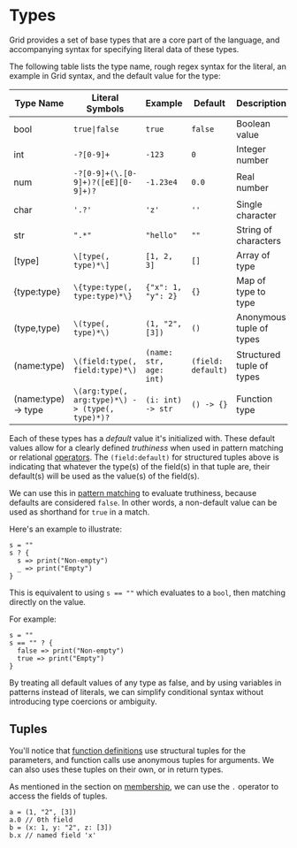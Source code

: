 # Types

Grid provides a set of base types that are a core part of the language, and accompanying syntax for specifying literal data of these types.

The following table lists the type name, rough regex syntax for the literal, an example in Grid syntax, and the default value for the type:

| Type Name | Literal Symbols | Example | Default | Description |
|-----------|-----------------|---------|---------|-------------|
| bool | `true\|false` | `true` | `false` | Boolean value |
| int | `-?[0-9]+` | `-123` | `0` | Integer number |
| num | `-?[0-9]+(\.[0-9]+)?([eE][0-9]+)?` | `-1.23e4` | `0.0` | Real number |
| char | `'.?'` | `'z'` | `''` | Single character |
| str | `".*"` | `"hello"` | `""` | String of characters |
| [type] | `\[type(, type)*\]` | `[1, 2, 3]` | `[]` | Array of type |
| {type:type} | `\{type:type(, type:type)*\}` | `{"x": 1, "y": 2}` | `{}` | Map of type to type |
| (type,type) | `\(type(, type)*\)` | `(1, "2", [3])` | `()` | Anonymous tuple of types |
| (name:type) | `\(field:type(, field:type)*\)` | `(name: str, age: int)` | `(field: default)` | Structured tuple of types |
| (name:type) -> type | `\(arg:type(, arg:type)*\) -> (type(, type)*)?` | `(i: int) -> str` | `() -> {}` | Function type |

Each of these types has a *default* value it's initialized with. These default values allow for a clearly defined *truthiness* when used in pattern matching or relational [operators](operators.md). The `(field:default)` for structured tuples above is indicating that whatever the type(s) of the field(s) in that tuple are, their default(s) will be used as the value(s) of the field(s).

We can use this in [pattern matching](flow-control.md) to evaluate truthiness, because defaults are considered `false`. In other words, a non-default value can be used as shorthand for `true` in a match.

Here's an example to illustrate:

```
s = ""
s ? {
  s => print("Non-empty")
  _ => print("Empty")
}
```

This is equivalent to using `s == ""` which evaluates to a `bool`, then matching directly on the value.

For example:

```
s = ""
s == "" ? {
  false => print("Non-empty")
  true => print("Empty")
}
```

By treating all default values of any type as false, and by using variables in patterns instead of literals, we can simplify conditional syntax without introducing type coercions or ambiguity.

## Tuples

You'll notice that [function definitions](functions.md) use structural tuples for the parameters, and function calls use anonymous tuples for arguments. We can also uses these tuples on their own, or in return types.

As mentioned in the section on [membership](membership.md), we can use the `.` operator to access the fields of tuples.

```
a = (1, "2", [3])
a.0 // 0th field
b = (x: 1, y: "2", z: [3])
b.x // named field 'x'
```
